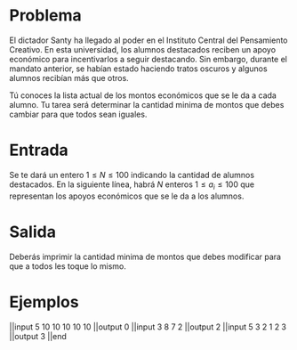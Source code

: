 # Problema

El dictador Santy ha llegado al poder en el Instituto Central del Pensamiento Creativo. En esta universidad, los alumnos destacados reciben un apoyo económico para incentivarlos a seguir destacando. Sin embargo, durante el mandato anterior, se habían estado haciendo tratos oscuros y algunos alumnos recibían más que otros.

Tú conoces la lista actual de los montos económicos que se le da a cada alumno. Tu tarea será determinar la cantidad minima de montos que debes cambiar para que todos sean iguales.

# Entrada

Se te dará un entero $1 \leq N \leq 100$ indicando la cantidad de alumnos destacados. En la siguiente línea, habrá $N$ enteros $1 \leq a_i \leq 100$ que representan los apoyos económicos que se le da a los alumnos.

# Salida

Deberás imprimir la cantidad minima de montos que debes modificar para que a todos les toque lo mismo.

# Ejemplos

||input
5
10 10 10 10 10
||output
0
||input
3
8 7 2
||output
2
||input
5
3 2 1 2 3
||output
3
||end
